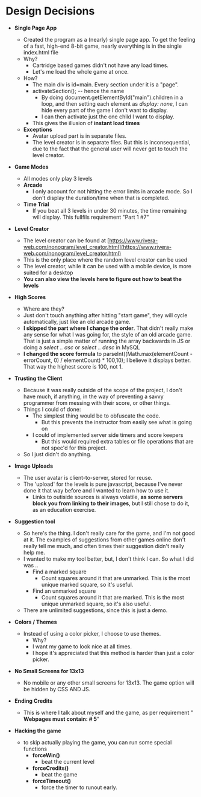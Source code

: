 # Design Decisions

-   **Single Page App**
    -   Created the program as a (nearly) single page app. To get the feeling of a fast, high-end 8-bit game, nearly everything is in the single index.html file
    -   Why?
        -   Cartridge based games didn&#39;t not have any load times.
        -   Let&#39;s me load the whole game at once.
    -   How?
        -   The main div is id=main. Every section under it is a &quot;page&quot;.
        -   activateSection(); -- hence the name
            -   By doing document.getElementById(&quot;main&quot;).children in a loop, and then setting each element as _display: none_, I can hide every part of the game I don&#39;t want to display.
            -   I can then activate just the one child I want to display.
        -   This gives the illusion of **instant load times**
    -   **Exceptions**
        -   Avatar upload part is in separate files.
        -   The level creator is in separate files. But this is inconsequential, due to the fact that the general user will never get to touch the level creator.
-   **Game Modes**
    -   All modes only play 3 levels
    -   **Arcade**
        -   I only account for not hitting the error limits in arcade mode. So I don&#39;t display the duration/time when that is completed.
    -   **Time Trial**
        -   If you beat all 3 levels in under 30 minutes, the time remaining will display. This fullfils requirement &quot;Part 1 #7&quot;
-   **Level Creator**

    -   The level creator can be found at [https://www.rivera-web.com/nonogram/level_creator.html](https://www.rivera-web.com/nonogram/level_creator.html)
    -   This is the only place where the random level creator can be used
    -   The level creator, while it can be used with a mobile device, is more suited for a desktop
    -   **You can also view the levels here to figure out how to beat the levels**

-   **High Scores**
    -   Where are they?
    -   Just don&#39;t touch anything after hitting &quot;start game&quot;, they will cycle automatically, just like an old arcade game.
    -   **I skipped the part where I change the order**. That didn&#39;t really make any sense for what I was going for, the style of an old arcade game. That is just a simple matter of running the array backwards in JS or doing a _select .. asc_ or _select .. desc_ in MySQL
    -   **I changed the score formula** to parseInt((Math.max(elementCount - errorCount, 0) / elementCount) \* 100,10); I believe it displays better. That way the highest score is 100, not 1.
-   **Trusting the Client**
    -   Because it was really outside of the scope of the project, I don&#39;t have much, if anything, in the way of preventing a savvy programmer from messing with their score, or other things.
    -   Things I could of done:
        -   The simplest thing would be to obfuscate the code.
            -   But this prevents the instructor from easily see what is going on
        -   I could of implemented server side timers and score keepers
            -   But this would required extra tables or file operations that are not spec&#39;d for this project.
    -   So I just didn&#39;t do anything.
-   **Image Uploads**

    -   The user avatar is client-to-server, stored for reuse.
    -   The &#39;upload&#39; for the levels is pure javascript, because I&#39;ve never done it that way before and I wanted to learn how to use it.
        -   Links to outiside sources is always volatile, **as some servers block you from linking to their images**, but I still chose to do it, as an education exercise.

-   **Suggestion tool**
    -   So here&#39;s the thing. I don&#39;t really care for the game, and I&#39;m not good at it. The examples of suggestions from other games online don&#39;t really tell me much, and often times their suggestion didn&#39;t really help me.
    -   I wanted to make my tool better, but, I don&#39;t think I can. So what I did was ..
        -   Find a marked square
            -   Count squares around it that are unmarked. This is the most unique marked square, so it&#39;s useful.
        -   Find an unmarked square
            -   Count squares around it that are marked. This is the most unique unmarked square, so it&#39;s also useful.
    -   There are unlimited suggestions, since this is just a demo.
-   **Colors / Themes**
    -   Instead of using a color picker, I choose to use themes.
        -   Why?
        -   I want my game to look nice at all times.
        -   I hope it&#39;s appreciated that this method is harder than just a color picker.
-   **No Small Screens for 13x13**
    -   No mobile or any other small screens for 13x13. The game option will be hidden by CSS AND JS.
-   **Ending Credits**
    -   This is where I talk about myself and the game, as per requirement &quot; **Webpages must contain: # 5**&quot;
-   **Hacking the game**
    -   to skip actually playing the game, you can run some special functions
        -   **forceWin()**
            -   beat the current level
        -   **forceCredits()**
            -   beat the game
        -   **forceTimeout()**
            -   force the timer to runout early.
